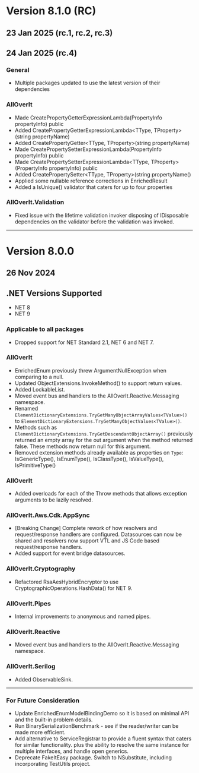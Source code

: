 #  Version 8.1.0 (RC)
## 23 Jan 2025 (rc.1, rc.2, rc.3)
## 24 Jan 2025 (rc.4)

### General
* Multiple packages updated to use the latest version of their dependencies

### AllOverIt
* Made CreatePropertyGetterExpressionLambda<TType>(PropertyInfo propertyInfo) public
* Added CreatePropertyGetterExpressionLambda<TType, TProperty>(string propertyName)
* Added CreatePropertyGetter<TType, TProperty>(string propertyName)
* Made CreatePropertySetterExpressionLambda<TType>(PropertyInfo propertyInfo) public
* Made CreatePropertySetterExpressionLambda<TType, TProperty>(PropertyInfo propertyInfo) public
* Added CreatePropertySetter<TType, TProperty>(string propertyName()
* Applied some nullable reference corrections in EnrichedResult
* Added a IsUnique() validator that caters for up to four properties

### AllOverIt.Validation
* Fixed issue with the lifetime validation invoker disposing of IDisposable dependencies on the validator before the validation was invoked.

---

#  Version 8.0.0
## 26 Nov 2024


## .NET Versions Supported
* NET 8
* NET 9


### Applicable to all packages
* Dropped support for NET Standard 2.1, NET 6 and NET 7.


### AllOverIt
* EnrichedEnum previously threw ArgumentNullException when comparing to a null.
* Updated ObjectExtensions.InvokeMethod() to support return values.
* Added LockableList.
* Moved event bus and handlers to the AllOverIt.Reactive.Messaging namespace.
* Renamed `ElementDictionaryExtensions.TryGetManyObjectArrayValues<TValue>()` to `ElementDictionaryExtensions.TryGetManyObjectValues<TValue>()`.
* Methods such as `ElementDictionaryExtensions.TryGetDescendantObjectArray()` previously returned an empty array for
  the out argument when the method returned false. These methods now return null for this argument.
* Removed extension methods already available as properties on `Type`: IsGenericType(), IsEnumType(), IsClassType(), IsValueType(), IsPrimitiveType()


### AllOverIt
* Added overloads for each of the Throw<T> methods that allows exception arguments to be lazily resolved.


### AllOverIt.Aws.Cdk.AppSync
* [Breaking Change] Complete rework of how resolvers and request/response handlers are configured. Datasources can
  now be shared and resolvers now support VTL and JS Code based request/response handlers.
* Added support for event bridge datasources.


### AllOverIt.Cryptography
* Refactored RsaAesHybridEncryptor to use CryptographicOperations.HashData() for NET 9.


### AllOverIt.Pipes
* Internal improvements to anonymous and named pipes.


### AllOverIt.Reactive
* Moved event bus and handlers to the AllOverIt.Reactive.Messaging namespace.


### AllOverIt.Serilog
* Added ObservableSink.

---

### For Future Consideration
* Update EnrichedEnumModelBindingDemo so it is based on minimal API and the built-in problem details.
* Run BinarySerializationBenchmark - see if the reader/writer can be made more efficient.
* Add alternative to ServiceRegistrar to provide a fluent syntax that caters for similar functionality.
  plus the ability to resolve the same instance for multiple interfaces, and handle open generics.
* Deprecate FakeItEasy package. Switch to NSubstitute, including incorporating TestUtils project.
